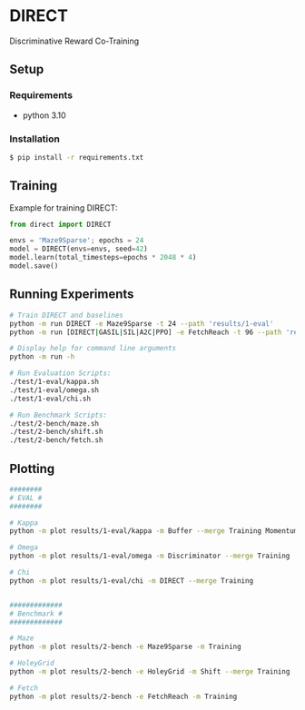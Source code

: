 # DIRECT 
Discriminative Reward Co-Training

## Setup 

### Requirements
- python 3.10

### Installation 
```sh
$ pip install -r requirements.txt
```

## Training

Example for training DIRECT:
```python 
from direct import DIRECT 

envs = 'Maze9Sparse'; epochs = 24
model = DIRECT(envs=envs, seed=42)
model.learn(total_timesteps=epochs * 2048 * 4)
model.save()
```

## Running Experiments 

```sh
# Train DIRECT and baselines 
python -m run DIRECT -e Maze9Sparse -t 24 --path 'results/1-eval'
python -m run [DIRECT|GASIL|SIL|A2C|PPO] -e FetchReach -t 96 --path 'results/2-bench'

# Display help for command line arguments 
python -m run -h

# Run Evaluation Scripts:
./test/1-eval/kappa.sh
./test/1-eval/omega.sh
./test/1-eval/chi.sh

# Run Benchmark Scripts:
./test/2-bench/maze.sh
./test/2-bench/shift.sh
./test/2-bench/fetch.sh
```

## Plotting
```sh
########
# EVAL #
########

# Kappa
python -m plot results/1-eval/kappa -m Buffer --merge Training Momentum Scores 

# Omega
python -m plot results/1-eval/omega -m Discriminator --merge Training

# Chi
python -m plot results/1-eval/chi -m DIRECT --merge Training


#############
# Benchmark #
#############

# Maze
python -m plot results/2-bench -e Maze9Sparse -m Training

# HoleyGrid
python -m plot results/2-bench -e HoleyGrid -m Shift --merge Training

# Fetch
python -m plot results/2-bench -e FetchReach -m Training
```